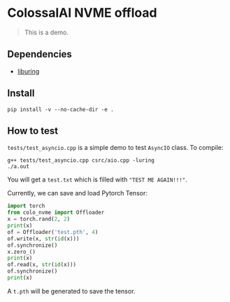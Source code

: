 # ColossalAI NVME offload

> This is a demo.

## Dependencies
- [liburing](https://github.com/axboe/liburing)

## Install
```shell
pip install -v --no-cache-dir -e .
```

## How to test
`tests/test_asyncio.cpp` is a simple demo to test `AsyncIO` class. To compile:

```shell
g++ tests/test_asyncio.cpp csrc/aio.cpp -luring
./a.out
```

You will get a `test.txt` which is filled with `"TEST ME AGAIN!!!"`.

Currently, we can save and load Pytorch Tensor:

```python
import torch
from colo_nvme import Offloader
x = torch.rand(2, 2)
print(x)
of = Offloader('test.pth', 4)
of.write(x, str(id(x)))
of.synchronize()
x.zero_()
print(x)
of.read(x, str(id(x)))
of.synchronize()
print(x)
```

A `t.pth` will be generated to save the tensor.

